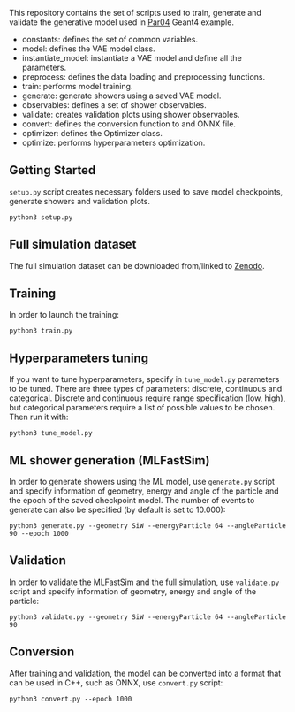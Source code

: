 This repository contains the set of scripts used to train, generate and validate the generative model used
in [Par04](https://gitlab.cern.ch/geant4/geant4/-/tree/master/examples/extended/parameterisations/Par04) Geant4 example.

- constants: defines the set of common variables.
- model: defines the VAE model class.
- instantiate_model: instantiate a VAE model and define all the parameters.
- preprocess: defines the data loading and preprocessing functions.
- train: performs model training.
- generate: generate showers using a saved VAE model.
- observables: defines a set of shower observables.
- validate: creates validation plots using shower observables.
- convert: defines the conversion function to and ONNX file.
- optimizer: defines the Optimizer class.
- optimize: performs hyperparameters optimization.

## Getting Started

`setup.py` script creates necessary folders used to save model checkpoints, generate showers and validation plots.

```
python3 setup.py
``` 

## Full simulation dataset

The full simulation dataset can be downloaded from/linked to [Zenodo](https://zenodo.org/record/6082201#.Ypo5UeDRaL4).

## Training

In order to launch the training:

```
python3 train.py
``` 

## Hyperparameters tuning

If you want to tune hyperparameters, specify in `tune_model.py` parameters to be tuned. There are three types of
parameters: discrete, continuous and categorical. Discrete and continuous require range specification (low, high), but
categorical parameters require a list of possible values to be chosen. Then run it with:

```
python3 tune_model.py
```

## ML shower generation (MLFastSim)

In order to generate showers using the ML model, use `generate.py` script and specify information of geometry, energy
and angle of the particle and the epoch of the saved checkpoint model. The number of events to generate can also be
specified (by default is set to 10.000):

```
python3 generate.py --geometry SiW --energyParticle 64 --angleParticle 90 --epoch 1000
``` 

## Validation

In order to validate the MLFastSim and the full simulation, use `validate.py` script and specify information of
geometry, energy and angle of the particle:

```
python3 validate.py --geometry SiW --energyParticle 64 --angleParticle 90 
``` 

## Conversion

After training and validation, the model can be converted into a format that can be used in C++, such as ONNX,
use `convert.py` script:

```
python3 convert.py --epoch 1000
```

 
